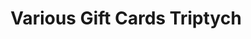 ---
ee_id: '4384'
site: '1'
type: '2'
url: 2017-028-various-gift-cards-triptych
title: Various Gift Cards Triptych
year: '2017'
display_year: '2017'
medium: Inkjet print on paper
dims: 11 x 25.5 in
pitch:
ps:
live_url:
related:
youtube:
related_code:
imgs: 2017-028-gift-card-triptych-scan-database.jpg
subheading:
download:
add_credit:
add_credits:
commission:
layout: things-i-made
---